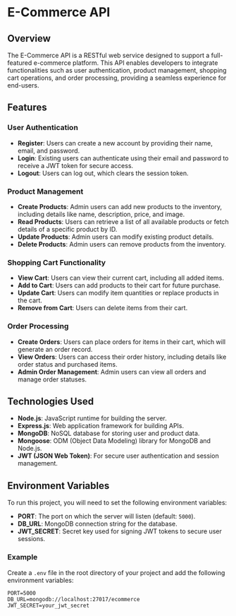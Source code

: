 # E-Commerce API

## Overview
The E-Commerce API is a RESTful web service designed to support a full-featured e-commerce platform. This API enables developers to integrate functionalities such as user authentication, product management, shopping cart operations, and order processing, providing a seamless experience for end-users.

## Features
### User Authentication
- **Register**: Users can create a new account by providing their name, email, and password.
- **Login**: Existing users can authenticate using their email and password to receive a JWT token for secure access.
- **Logout**: Users can log out, which clears the session token.

### Product Management
- **Create Products**: Admin users can add new products to the inventory, including details like name, description, price, and image.
- **Read Products**: Users can retrieve a list of all available products or fetch details of a specific product by ID.
- **Update Products**: Admin users can modify existing product details.
- **Delete Products**: Admin users can remove products from the inventory.

### Shopping Cart Functionality
- **View Cart**: Users can view their current cart, including all added items.
- **Add to Cart**: Users can add products to their cart for future purchase.
- **Update Cart**: Users can modify item quantities or replace products in the cart.
- **Remove from Cart**: Users can delete items from their cart.

### Order Processing
- **Create Orders**: Users can place orders for items in their cart, which will generate an order record.
- **View Orders**: Users can access their order history, including details like order status and purchased items.
- **Admin Order Management**: Admin users can view all orders and manage order statuses.

## Technologies Used
- **Node.js**: JavaScript runtime for building the server.
- **Express.js**: Web application framework for building APIs.
- **MongoDB**: NoSQL database for storing user and product data.
- **Mongoose**: ODM (Object Data Modeling) library for MongoDB and Node.js.
- **JWT (JSON Web Token)**: For secure user authentication and session management.

## Environment Variables
To run this project, you will need to set the following environment variables:

- **PORT**: The port on which the server will listen (default: `5000`).
- **DB_URL**: MongoDB connection string for the database.
- **JWT_SECRET**: Secret key used for signing JWT tokens to secure user sessions.

### Example
Create a `.env` file in the root directory of your project and add the following environment variables:

```plaintext
PORT=5000
DB_URL=mongodb://localhost:27017/ecommerce
JWT_SECRET=your_jwt_secret